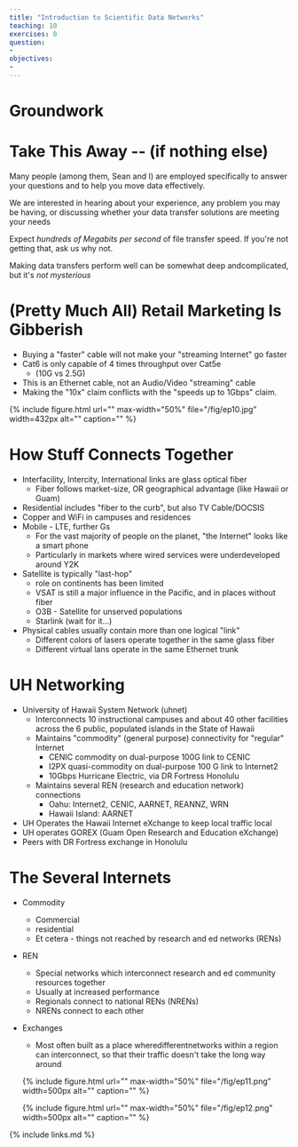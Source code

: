 ```yaml
---
title: "Introduction to Scientific Data Networks"
teaching: 10
exercises: 0
question:
-
objectives:
-
---
```



# Groundwork

# Take This Away -- (if nothing else)

Many people \(among them\, Sean and I\) are employed specifically to answer your questions and to help you move data effectively\.

We are interested in hearing about your experience\, any problem you may be having\, or discussing whether your data transfer solutions are meeting your needs

Expect _hundreds of Megabits per second_ of file transfer speed\. If you're not getting that\, ask us why not\.

Making data transfers perform well can be somewhat deep andcomplicated\, but it's _not mysterious_

# (Pretty Much All) Retail Marketing Is Gibberish

* Buying a "faster" cable will not make your "streaming Internet" go faster
* Cat6 is only capable of 4 times throughput over Cat5e
  * \(10G vs 2\.5G\)
* This is an Ethernet cable\, not an Audio/Video "streaming" cable
* Making the "10x" claim conflicts with the "speeds up to 1Gbps" claim\.

{% include figure.html url="" max-width="50%"
   file="/fig/ep10.jpg" width=432px alt="" caption="" %}


# How Stuff Connects Together

* Interfacility\, Intercity\, International links are glass optical fiber
  * Fiber follows market\-size\, OR geographical advantage \(like Hawaii or Guam\)
* Residential includes "fiber to the curb"\, but also TV Cable/DOCSIS
* Copper and WiFi in campuses and residences
* Mobile \- LTE\, further Gs
  * For the vast majority of people on the planet\, "the Internet" looks like a smart phone
  * Particularly in markets where wired services were underdeveloped around Y2K
* Satellite is typically "last\-hop"
  * role on continents has been limited
  * VSAT is still a major influence in the Pacific\, and in places without fiber
  * O3B \- Satellite for unserved populations
  * Starlink \(wait for it…\)
* Physical cables usually contain more than one logical "link"
  * Different colors of lasers operate together in the same glass fiber
  * Different virtual lans operate in the same Ethernet trunk

# UH Networking

* University of Hawaii System Network \(uhnet\)
  * Interconnects 10 instructional campuses and about 40 other facilities across the 6 public\, populated islands in the State of Hawaii
  * Maintains "commodity" \(general purpose\) connectivity for "regular" Internet
    * CENIC commodity on dual\-purpose 100G link to CENIC
    * I2PX quasi\-commodity on dual\-purpose 100 G link to Internet2
    * 10Gbps Hurricane Electric\, via DR Fortress Honolulu
  * Maintains several REN \(research and education network\) connections
    * Oahu: Internet2\, CENIC\, AARNET\, REANNZ\, WRN
    * Hawaii Island: AARNET
* UH Operates the Hawaii Internet eXchange to keep local traffic local
* UH operates GOREX \(Guam Open Research and Education eXchange\)
* Peers with DR Fortress exchange in Honolulu

# The Several Internets

* Commodity
  * Commercial
  * residential
  * Et cetera \- things not reached by research and ed networks \(RENs\)
* REN
  * Special networks which interconnect research and ed community resources together
  * Usually at increased performance
  * Regionals connect to national RENs \(NRENs\)
  * NRENs connect to each other
* Exchanges
  * Most often built as a place wheredifferentnetworks within a region can interconnect\, so that their traffic doesn't take the long way around

  {% include figure.html url="" max-width="50%"
     file="/fig/ep11.png" width=500px alt="" caption="" %}

  {% include figure.html url="" max-width="50%"
        file="/fig/ep12.png" width=500px alt="" caption="" %}

{% include links.md %}
